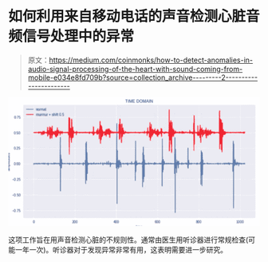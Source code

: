 # 如何利用来自移动电话的声音检测心脏音频信号处理中的异常

> 原文：<https://medium.com/coinmonks/how-to-detect-anomalies-in-audio-signal-processing-of-the-heart-with-sound-coming-from-mobile-e034e8fd709b?source=collection_archive---------2----------------------->

![](img/ed6544ce53ec73c9a3d7c2c5b5011492.png)

这项工作旨在用声音检测心脏的不规则性。通常由医生用听诊器进行常规检查(可能一年一次)。听诊器对于发现异常非常有用，这表明需要进一步研究。